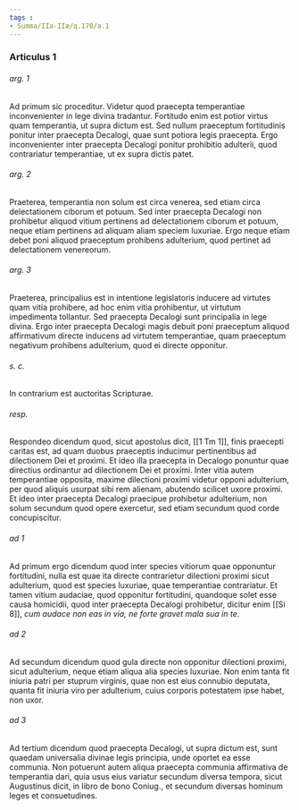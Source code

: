```yaml
---
tags : 
- Summa/IIa-IIæ/q.170/a.1
---
```


### Articulus 1

###### arg. 1
Ad primum sic proceditur. Videtur quod praecepta temperantiae inconvenienter in lege divina tradantur. Fortitudo enim est potior virtus quam temperantia, ut supra dictum est. Sed nullum praeceptum fortitudinis ponitur inter praecepta Decalogi, quae sunt potiora legis praecepta. Ergo inconvenienter inter praecepta Decalogi ponitur prohibitio adulterii, quod contrariatur temperantiae, ut ex supra dictis patet.

###### arg. 2
Praeterea, temperantia non solum est circa venerea, sed etiam circa delectationem ciborum et potuum. Sed inter praecepta Decalogi non prohibetur aliquod vitium pertinens ad delectationem ciborum et potuum, neque etiam pertinens ad aliquam aliam speciem luxuriae. Ergo neque etiam debet poni aliquod praeceptum prohibens adulterium, quod pertinet ad delectationem venereorum.

###### arg. 3
Praeterea, principalius est in intentione legislatoris inducere ad virtutes quam vitia prohibere, ad hoc enim vitia prohibentur, ut virtutum impedimenta tollantur. Sed praecepta Decalogi sunt principalia in lege divina. Ergo inter praecepta Decalogi magis debuit poni praeceptum aliquod affirmativum directe inducens ad virtutem temperantiae, quam praeceptum negativum prohibens adulterium, quod ei directe opponitur.

###### s. c.
In contrarium est auctoritas Scripturae.

###### resp.
Respondeo dicendum quod, sicut apostolus dicit, [[1 Tm 1]], finis praecepti caritas est, ad quam duobus praeceptis inducimur pertinentibus ad dilectionem Dei et proximi. Et ideo illa praecepta in Decalogo ponuntur quae directius ordinantur ad dilectionem Dei et proximi. Inter vitia autem temperantiae opposita, maxime dilectioni proximi videtur opponi adulterium, per quod aliquis usurpat sibi rem alienam, abutendo scilicet uxore proximi. Et ideo inter praecepta Decalogi praecipue prohibetur adulterium, non solum secundum quod opere exercetur, sed etiam secundum quod corde concupiscitur.

###### ad 1
Ad primum ergo dicendum quod inter species vitiorum quae opponuntur fortitudini, nulla est quae ita directe contrarietur dilectioni proximi sicut adulterium, quod est species luxuriae, quae temperantiae contrariatur. Et tamen vitium audaciae, quod opponitur fortitudini, quandoque solet esse causa homicidii, quod inter praecepta Decalogi prohibetur, dicitur enim [[Si 8]], *cum audace non eas in via, ne forte gravet mala sua in te*.

###### ad 2
Ad secundum dicendum quod gula directe non opponitur dilectioni proximi, sicut adulterium, neque etiam aliqua alia species luxuriae. Non enim tanta fit iniuria patri per stuprum virginis, quae non est eius connubio deputata, quanta fit iniuria viro per adulterium, cuius corporis potestatem ipse habet, non uxor.

###### ad 3
Ad tertium dicendum quod praecepta Decalogi, ut supra dictum est, sunt quaedam universalia divinae legis principia, unde oportet ea esse communia. Non potuerunt autem aliqua praecepta communia affirmativa de temperantia dari, quia usus eius variatur secundum diversa tempora, sicut Augustinus dicit, in libro de bono Coniug., et secundum diversas hominum leges et consuetudines.

